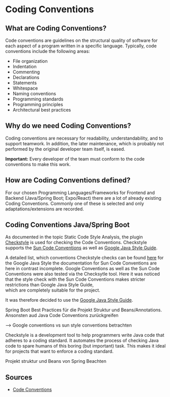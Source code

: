 # Coding Conventions 

## What are Coding Conventions?
Code conventions are guidelines on the structural quality of software  for each aspect of a program written in a specific language. 
Typically, code conventions include the following areas: 

- File organization
- Indentation
- Commenting 
- Declarations
- Statements
- Whitespace
- Naming conventions
- Programming standards
- Programming principles
- Architectural best practices

## Why do we need Coding Conventions?
Coding conventions are necessary for readability, understandability, and to support teamwork. 
In addition, the later maintenance, which is probably not performed by the original developer team itself, is eased.

**Important:** Every developer of the team must conform to the code conventions to make this work.

## How are Coding Conventions defined? 

For our chosen Programming Languages/Frameworks for Frontend and Backend (Java/Spring Boot; Expo/React) there are a lot of 
already existing Coding Conventions. Commonly one of these is selected and only adaptations/extensions are recorded.    

## Coding Conventions Java/Spring Boot

As documented in the topic Static Code Style Analysis, the plugin [Checkstyle](https://checkstyle.sourceforge.io/index.html) 
is used for checking the Code Conventions. 
Checkstyle supports the [Sun Code Conventions](https://checkstyle.org/styleguides/sun-code-conventions-19990420/CodeConvTOC.doc.html) 
as well as [Google Java Style Guide](https://checkstyle.sourceforge.io/styleguides/google-java-style-20180523/javaguide.html).


A detailed list, which conventions Checkstyle checks can be found [here]((https://checkstyle.sourceforge.io/google_style.html)) for the Google Java Style  the documentation for Sun Code Conventions are here in contrast incomplete. 
Google Conventions as well as the Sun Code Conventions were also tested via the Checksytle tool. Here it was noticed that the style check with the Sun Code Conventions makes stricter restrictions than Google Java Style Guide,  
which are completely suitable for the project.

It was therefore decided to use the [Google Java Style Guide](https://checkstyle.sourceforge.io/styleguides/google-java-style-20180523/javaguide.html).

    


Spring Boot Best Practices für die Projekt Struktur und Beans/Annotations. Ansonsten aud Java Code Conventions zurückgreifen 

--> Google conventions vs sun style conventions betrachten 




Checkstyle is a development tool to help programmers write Java code that adheres to a coding standard. It automates the process of checking Java code to spare humans of this boring (but important) task. This makes it ideal for projects that want to enforce a coding standard.

Projekt struktur und Beans von Spring Beachten 




## Sources

- [Code Conventions](https://www.triology.de/blog/code-conventions)

